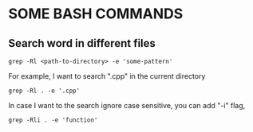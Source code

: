 # SOME BASH COMMANDS

## Search word in different files
```
grep -Rl <path-to-directory> -e 'some-pattern'
```

For example, I want to search ".cpp" in the current directory

```
grep -Rl . -e '.cpp'
```

In case I want to the search ignore case sensitive, you can add "-i" flag,
```
grep -Rli . -e 'function'
```

